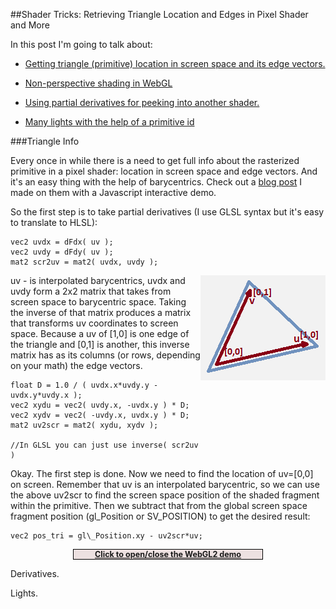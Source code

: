 
##Shader Tricks: Retrieving Triangle Location and Edges in Pixel Shader and More

  In this post I'm going to talk about:

  * [Getting triangle (primitive) location in screen space and its edge vectors.][a]

  * [Non-perspective shading in WebGL][d]

  * [Using partial derivatives for peeking into another shader.][b]

  * [Many lights with the help of a primitive id][c]

<!-- end list -->

  <a name="triangle"></a>

###Triangle Info

  Every once in while there is a need to get full info about the rasterized primitive in a pixel
  shader: location in screen space and edge vectors. And it's an easy thing with the help of 
  barycentrics. Check out a [blog post][bar] I made on them with a Javascript interactive demo.

  So the first step is to take partial derivatives (I use GLSL syntax but it's easy to translate
  to HLSL):

    vec2 uvdx = dFdx( uv );
    vec2 uvdy = dFdy( uv );
    mat2 scr2uv = mat2( uvdx, uvdy );

  <img src="images/barycentric-small.png" align="right"/>

  uv - is interpolated barycentrics, uvdx and uvdy form a 2x2 matrix that takes from screen space
  to barycentric space. Taking the inverse of that matrix produces a matrix that transforms uv
  coordinates to screen space. Because a uv of [1,0] is one edge of the triangle and [0,1] is 
  another, this inverse matrix has as its columns (or rows, depending on your math) the edge
  vectors. 


    float D = 1.0 / ( uvdx.x*uvdy.y - uvdx.y*uvdy.x );
    vec2 xydu = vec2( uvdy.x, -uvdx.y ) * D;
    vec2 xydv = vec2( -uvdy.x, uvdx.y ) * D;
    mat2 uv2scr = mat2( xydu, xydv );

    //In GLSL you can just use inverse( scr2uv )

  Okay. The first step is done. Now we need to find the location of uv=[0,0] on screen. Remember
  that uv is an interpolated barycentric, so we can use the above uv2scr to find the screen space
  position of the shaded fragment within the primitive. Then we subtract that from the global 
  screen space fragment position (gl\_Position or SV\_POSITION) to get the desired result:

    vec2 pos_tri = gl\_Position.xy - uv2scr*uv;

<div class="demo" style="clear:both;width:60%">
  <a href="javascript: void(0)" onclick="demo(0, this)">Click to open/close the WebGL2 demo</a>
</div>

<div class="shader" id="shader0" js="" fn="" style="width: 60%; display: none">
<ul><li class="canvas">Canvas</li><li class="vs">VS</li><li class="ps">PS</li></ul>
<canvas class="canvas"></canvas>
<textarea class="vs" spellcheck="false">
#version 300 es
layout(location=0) in vec2 v_in;
layout(location=1) in vec2 uv_in;
out vec2 uv;
uniform float t;
void main() {
  uv = v_in;
  gl_Position = vec4( vec2( 2.0 * v_in - 1.0 ), 0, 1 );
}
</textarea>
<textarea class="ps" spellcheck="false">
#version 300 es
precision highp float;
in vec2 uv;
uniform float t;
layout(location=0) out vec4 C;
void main() {
  C = vec4( uv.x, uv.y, 1.-uv.x-uv.y, 1 );
}
</textarea>
<button class="reload">Reload</button>
<button class="log">Log</button>
<button class="pause">Pause</button>
</div>


  <a name="derivatives"></a>

  Derivatives.

  <a name="lights"></a>

  Lights.

<div>
  <script src="js/webgl-quad.js"></script>
  <script src="js/webgl.js"></script>
  <script>
    var demo_flag = [0,0,0];
    var demo_js = ["webgl/shader-tricks0.js","",""];
    var demo_div = ["shader0","shader1","shader3"];

    function demo(n,el) {

      if( ! demo_flag[n] ) {
        demo_flag[n] = 1;
        var c = document.querySelector( "div#" + demo_div[n] );
        c.style.display = 'block';
        run_shader( demo_div[n] );
      } else {
        demo_flag[n] = 0;
        stop_shader( demo_div[n] );
        var c = document.querySelector( "div#" + demo_div[n] );
        c.style.display = 'none';
      }

      return undefined;
    }
  </script>

  <style>
    div.demo {
      text-align: center;
      border:1px solid black;
      margin: 5px auto;
      background-color: #ede1e1;
      font-size: 90%;
      font-weight: bold;
    }
  </style>
</div>

  [a]: #triangle
  [b]: #derivatives
  [c]: #lights
  [d]: #noperspective
  [bar]: barycentric.html "Barycentric Coordinates"


